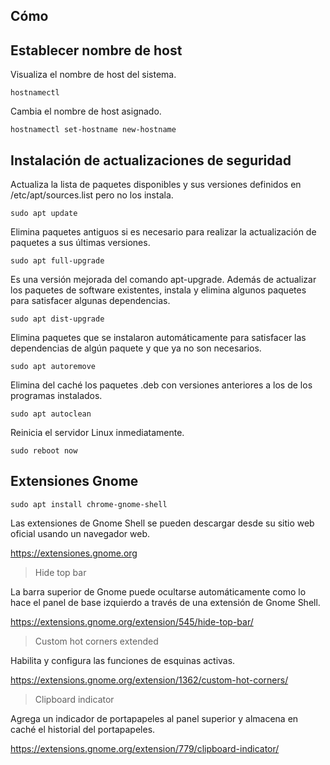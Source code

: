 ## Cómo
## Establecer nombre de host

Visualiza el nombre de host del sistema. 
```
hostnamectl
``` 
Cambia el nombre de host asignado.
```
hostnamectl set-hostname new-hostname
``` 
## Instalación de actualizaciones de seguridad
Actualiza la lista de paquetes disponibles y sus versiones definidos en  /etc/apt/sources.list pero no los instala. 
``` 
sudo apt update
``` 
Elimina paquetes antiguos si es necesario para realizar la actualización de paquetes a sus últimas versiones.
``` 
sudo apt full-upgrade
``` 
Es una versión mejorada del comando apt-upgrade. Además de actualizar los paquetes de software existentes, instala y elimina algunos paquetes para satisfacer algunas dependencias.
``` 
sudo apt dist-upgrade 
``` 
Elimina paquetes que se instalaron automáticamente para satisfacer las dependencias de algún paquete y que ya no son necesarios.
```
sudo apt autoremove
``` 
Elimina del caché los paquetes .deb con versiones anteriores a los de los programas instalados.
```
sudo apt autoclean 
```
Reinicia el servidor Linux inmediatamente.
```
sudo reboot now  
```
## Extensiones Gnome 

```
sudo apt install chrome-gnome-shell
```
Las extensiones de Gnome Shell se pueden descargar desde su sitio web oficial usando un navegador web. 

https://extensiones.gnome.org

> Hide top bar 

La barra superior de Gnome puede ocultarse automáticamente como lo hace el panel de base izquierdo a través de una extensión de Gnome Shell.

https://extensions.gnome.org/extension/545/hide-top-bar/

> Custom hot corners extended 

Habilita y configura las funciones de esquinas activas.

https://extensions.gnome.org/extension/1362/custom-hot-corners/

> Clipboard indicator

Agrega un indicador de portapapeles al panel superior y almacena en caché el historial del portapapeles.

https://extensions.gnome.org/extension/779/clipboard-indicator/ 


